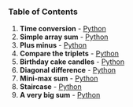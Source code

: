 ### Table of Contents
1. __Time conversion__ - [Python](Time%20Conversion.py)
1. __Simple array sum__ - [Python](Simple%20Array%20Sum.py)
1. __Plus minus__ - [Python](Plus%20Minus.py)
1. __Compare the triplets__ - [Python](Compare%20the%20Triplets.py)
1. __Birthday cake candles__ - [Python](Birthday%20Cake%20Candles.py)
1. __Diagonal difference__ - [Python](Diagonal%20Difference.py)
1. __Mini-max sum__ - [Python](Mini-Max%20Sum.py)
1. __Staircase__ - [Python](Staircase.py)
1. __A very big sum__ - [Python](A%20Very%20Big%20Sum.py)
